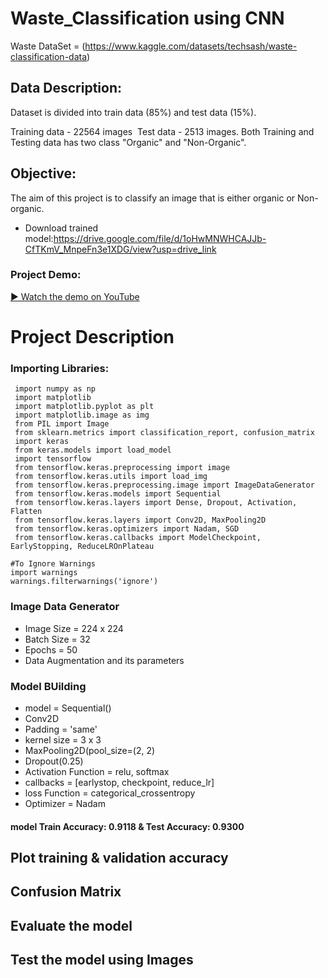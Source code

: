# Waste_Classification using CNN
Waste DataSet = (https://www.kaggle.com/datasets/techsash/waste-classification-data)

## Data Description:

Dataset is divided into train data (85%) and test data (15%).

Training data - 22564 images  Test data - 2513 images. Both Training and Testing data has two class "Organic" and "Non-Organic".

## Objective:
The aim of this project is to classify an image that is either organic or Non-organic.

* Download trained model:https://drive.google.com/file/d/1oHwMNWHCAJJb-CfTKmV_MnpeFn3e1XDG/view?usp=drive_link

### Project Demo:
[▶ Watch the demo on YouTube](https://www.youtube.com/watch?v=LYFm1ubyQC8)


# Project Description
### Importing Libraries:
```
 import numpy as np
 import matplotlib
 import matplotlib.pyplot as plt
 import matplotlib.image as img
 from PIL import Image
 from sklearn.metrics import classification_report, confusion_matrix
 import keras
 from keras.models import load_model
 import tensorflow
 from tensorflow.keras.preprocessing import image
 from tensorflow.keras.utils import load_img
 from tensorflow.keras.preprocessing.image import ImageDataGenerator
 from tensorflow.keras.models import Sequential
 from tensorflow.keras.layers import Dense, Dropout, Activation, Flatten
 from tensorflow.keras.layers import Conv2D, MaxPooling2D
 from tensorflow.keras.optimizers import Nadam, SGD
 from tensorflow.keras.callbacks import ModelCheckpoint, EarlyStopping, ReduceLROnPlateau

#To Ignore Warnings
import warnings
warnings.filterwarnings('ignore')
```

### Image Data Generator
- Image Size = 224 x 224
- Batch Size = 32 
- Epochs = 50
- Data Augmentation and its parameters

### Model BUilding
- model = Sequential()
- Conv2D
- Padding = 'same'
- kernel size = 3 x 3
- MaxPooling2D(pool_size=(2, 2)
- Dropout(0.25)
- Activation Function = relu, softmax
- callbacks = [earlystop, checkpoint, reduce_lr]
- loss Function = categorical_crossentropy
- Optimizer = Nadam
  
#### model Train Accuracy: 0.9118  & Test Accuracy: 0.9300

## Plot training & validation accuracy
## Confusion Matrix

## Evaluate the model
## Test the model using Images

